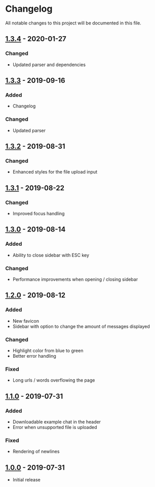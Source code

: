 # Changelog

All notable changes to this project will be documented in this file.

## [1.3.4] - 2020-01-27

### Changed

- Updated parser and dependencies

## [1.3.3] - 2019-09-16

### Added

- Changelog

### Changed

- Updated parser

## [1.3.2] - 2019-08-31

### Changed

- Enhanced styles for the file upload input

## [1.3.1] - 2019-08-22

### Changed

- Improved focus handling

## [1.3.0] - 2019-08-14

### Added

- Ability to close sidebar with ESC key

### Changed

- Performance improvements when opening / closing sidebar

## [1.2.0] - 2019-08-12

### Added

- New favicon
- Sidebar with option to change the amount of messages displayed

### Changed

- Highlight color from blue to green
- Better error handling

### Fixed

- Long urls / words overflowing the page

## [1.1.0] - 2019-07-31

### Added

- Downloadable example chat in the header
- Error when unsupported file is uploaded

### Fixed

- Rendering of newlines

## [1.0.0] - 2019-07-31

- Initial release

[1.3.4]: https://github.com/Pustur/whatsapp-chat-parser-website/compare/1.3.3...1.3.4
[1.3.3]: https://github.com/Pustur/whatsapp-chat-parser-website/compare/1.3.2...1.3.3
[1.3.2]: https://github.com/Pustur/whatsapp-chat-parser-website/compare/1.3.1...1.3.2
[1.3.1]: https://github.com/Pustur/whatsapp-chat-parser-website/compare/1.3.0...1.3.1
[1.3.0]: https://github.com/Pustur/whatsapp-chat-parser-website/compare/1.2.0...1.3.0
[1.2.0]: https://github.com/Pustur/whatsapp-chat-parser-website/compare/1.1.0...1.2.0
[1.1.0]: https://github.com/Pustur/whatsapp-chat-parser-website/compare/1.0.0...1.1.0
[1.0.0]: https://github.com/Pustur/whatsapp-chat-parser-website/releases/tag/1.0.0
